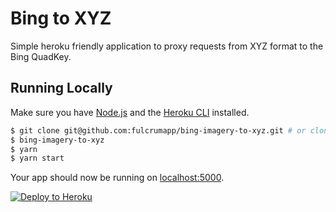 # Bing to XYZ

Simple heroku friendly application to proxy requests from XYZ format to the Bing QuadKey.

## Running Locally

Make sure you have [Node.js](http://nodejs.org/) and the [Heroku CLI](https://cli.heroku.com/) installed.

```sh
$ git clone git@github.com:fulcrumapp/bing-imagery-to-xyz.git # or clone your own fork
$ bing-imagery-to-xyz
$ yarn
$ yarn start
```

Your app should now be running on [localhost:5000](http://localhost:5000/).

[![Deploy to Heroku](https://www.herokucdn.com/deploy/button.png)](https://heroku.com/deploy)
